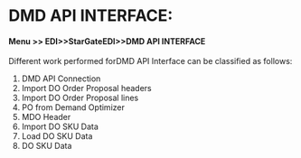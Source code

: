 # DMD API INTERFACE:

#### Menu &gt;&gt; EDI&gt;&gt;StarGateEDI&gt;&gt;DMD API INTERFACE 

Different work performed forDMD API Interface can be classified as follows:

1. DMD API Connection
2. Import DO Order Proposal headers
3. Import DO Order Proposal lines
4. PO from Demand Optimizer
5. MDO Header
6. Import DO SKU Data
7. Load DO SKU Data
8. DO SKU Data



